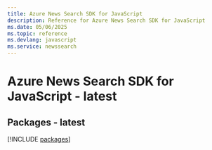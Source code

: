 ```yaml
---
title: Azure News Search SDK for JavaScript
description: Reference for Azure News Search SDK for JavaScript
ms.date: 05/06/2025
ms.topic: reference
ms.devlang: javascript
ms.service: newssearch
---
```

# Azure News Search SDK for JavaScript - latest
## Packages - latest
[!INCLUDE [packages](news-search-index.md)]